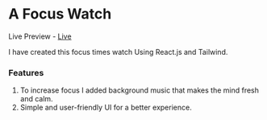 # A Focus Watch 

Live Preview - [Live](https://stopwatch-2024.netlify.app/)

I have created this focus times watch Using React.js and Tailwind.

### Features 

  1. To increase focus I added background music that makes the mind fresh and calm.
  2. Simple and user-friendly UI for a better experience.
